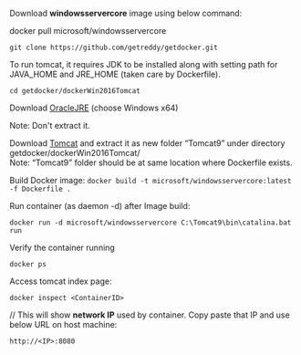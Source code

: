 Download **windowsservercore** image using below command:

docker pull microsoft/windowsservercore 

`git clone https://github.com/getreddy/getdocker.git`

To run tomcat, it requires JDK to be installed along with setting path for JAVA_HOME and JRE_HOME (taken care by Dockerfile). 

`cd getdocker/dockerWin2016Tomcat`

Download [OracleJRE](http://www.oracle.com/technetwork/java/javase/downloads/server-jre8-downloads-2133154.html) 
(choose Windows x64)

Note: Don't extract it. 

Download [Tomcat](http://mirrors.advancedhosters.com/apache/tomcat/tomcat-9/v9.0.0.M20/bin/apache-tomcat-9.0.0.M20-windows-x64.zip) 
and extract it as new folder “Tomcat9” under directory getdocker/dockerWin2016Tomcat/  
Note: “Tomcat9” folder should be at same location where Dockerfile exists. 

Build Docker image:
`docker build -t microsoft/windowsservercore:latest -f Dockerfile . `

Run container (as daemon -d) after Image build:

`docker run -d microsoft/windowsservercore C:\Tomcat9\bin\catalina.bat run`

Verify the container running 

`docker ps `

Access tomcat index page:

`docker inspect <ContainerID> `

// This will show **network IP** used by container. Copy paste that IP and use below URL on host machine:

`http://<IP>:8080`
